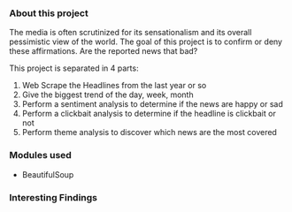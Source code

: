 ### About this project
The media is often scrutinized for its sensationalism and its overall
pessimistic view of the world. The goal of this project is to confirm or deny
these affirmations. Are the reported news that bad?

This project is separated in 4 parts:
1. Web Scrape the Headlines from the last year or so
2. Give the biggest trend of the day, week, month
3. Perform a sentiment analysis to determine if the news are happy or sad
4. Perform a clickbait analysis to determine if the headline is clickbait or
   not
5. Perform theme analysis to discover which news are the most covered

### Modules used

- BeautifulSoup

### Interesting Findings
